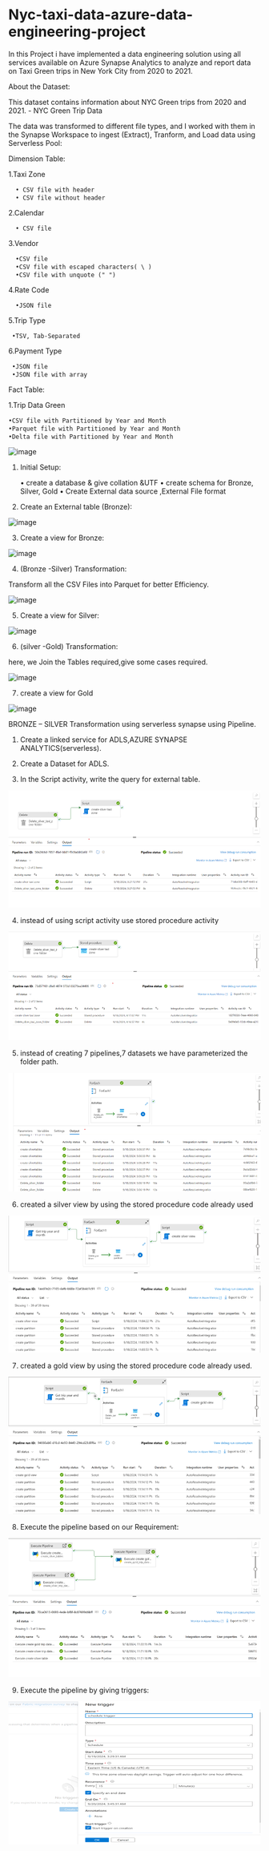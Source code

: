 # Nyc-taxi-data-azure-data-engineering-project
In this Project i have  implemented a data engineering solution using all services available on Azure Synapse Analytics to analyze and report data on Taxi Green trips in New York City from 2020 to 2021.

About the Dataset:

This dataset contains information about NYC Green trips from 2020 and 2021. -  NYC Green Trip Data

The data was transformed to different file types, and I worked with them in the Synapse Workspace to ingest (Extract), Tranform, and Load data using Serverless Pool:

Dimension Table:

  1.Taxi Zone
  
      • CSV file with header
      • CSV file without header
      
  2.Calendar
  
      • CSV file
      
  3.Vendor
  
      •CSV file
      •CSV file with escaped characters( \ )
      •CSV file with unquote (" ")
      
  4.Rate Code
  
      •JSON file

  5.Trip Type
  
     •TSV, Tab-Separated
     
  6.Payment Type
  
     •JSON file
     •JSON file with array

     
 Fact Table:

1.Trip Data Green

    •CSV file with Partitioned by Year and Month
    •Parquet file with Partitioned by Year and Month
    •Delta file with Partitioned by Year and Month



![image](https://github.com/user-attachments/assets/45418874-6eda-4948-b4a8-053141a7c91e)


1. Initial Setup:

    • create a database & give collation &UTF
    • create schema for Bronze, Silver, Gold
    • Create External data source ,External File format



2. Create an External table (Bronze):

![image](https://github.com/user-attachments/assets/b087a5de-d145-4421-90cf-54f6f25f14fd)


3. Create a view for Bronze:

![image](https://github.com/user-attachments/assets/6061b4de-b844-401b-b697-65c402606418)


4. (Bronze -Silver) Transformation:

Transform all the CSV Files into Parquet for better Efficiency.

![image](https://github.com/user-attachments/assets/588b1ac2-9f6c-42a0-9a05-0dc7837427e9)


5. Create a view for Silver:

![image](https://github.com/user-attachments/assets/68dea280-273d-4a94-ad47-d4bf65a808a5)


6. (silver -Gold) Transformation:

here, we Join the Tables required,give some cases required.

![image](https://github.com/user-attachments/assets/f93682a9-0de2-4c0f-92fe-6b2089a57a04)


7. create a view for Gold

![image](https://github.com/user-attachments/assets/ac0c9fda-6a9e-435e-8732-55675e19b2c8)



BRONZE – SILVER Transformation using serverless synapse using Pipeline.

1. Create a linked service for ADLS,AZURE SYNAPSE ANALYTICS(serverless).

2. Create a Dataset for ADLS.

3. In the Script activity, write the query for external table.

![alt text](image.png)

4. instead of using script activity use stored procedure activity

![alt text](image-1.png)

5. instead of creating 7 pipelines,7 datasets we have parameterized the folder path.

![alt text](image-2.png)

6. created a silver view by using the stored procedure code already used

![alt text](image-3.png)

7. created a gold view by using the stored procedure code already used.

![alt text](image-4.png)

8. Execute the pipeline based on our Requirement:

![alt text](image-5.png)


 9. Execute the pipeline by giving triggers:

![alt text](image-6.png)





















































































